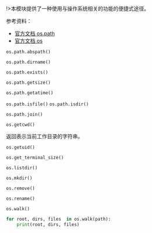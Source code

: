 
!>本模块提供了一种使用与操作系统相关的功能的便捷式途径。

参考资料：
- [官方文档 os.path](https://docs.python.org/zh-cn/3/library/os.path.html)
- [官方文档 os](https://docs.python.org/zh-cn/3/library/os.html)

`os.path.abspath()`

`os.path.dirname()`

`os.path.exists()`

`os.path.getsize()`

`os.path.getatime()`

`os.path.isfile()` `os.path.isdir()`

`os.path.join()`


`os.getcwd()`

返回表示当前工作目录的字符串。

`os.getuid()`

`os.get_terminal_size()`

`os.listdir()`

`os.mkdir()`

`os.remove()`

`os.rename()`

`os.walk()`

```python
for root, dirs, files  in os.walk(path):
    print(root, dirs, files)
```